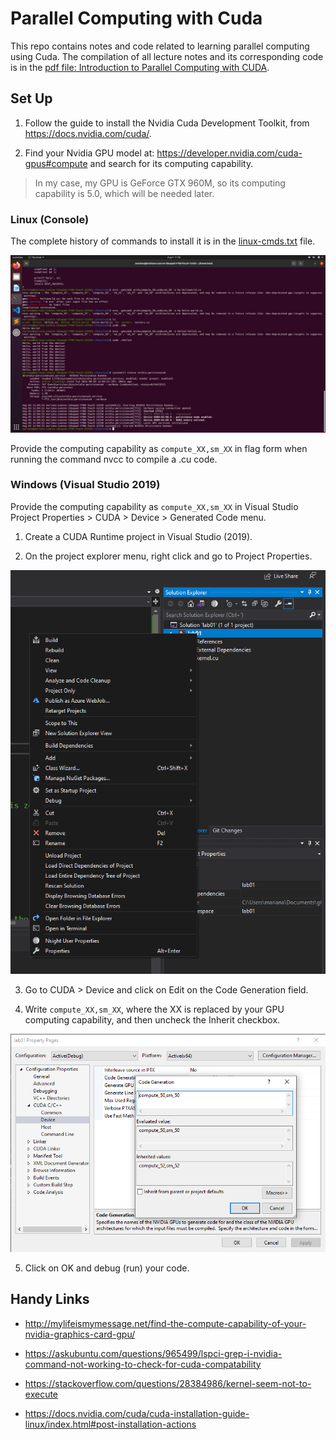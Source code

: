 # Parallel Computing with Cuda

This repo contains notes and code related to learning parallel computing using Cuda. The compilation of all lecture notes and its corresponding code is in the [pdf file: Introduction to Parallel Computing with CUDA](https://github.com/the-other-mariana/pandoc-pdfs/blob/master/cuda01/book/cuda-book.pdf).

## Set Up

1. Follow the guide to install the Nvidia Cuda Development Toolkit, from https://docs.nvidia.com/cuda/.

2. Find your Nvidia GPU model at: https://developer.nvidia.com/cuda-gpus#compute and search for its computing capability.

> In my case, my GPU is GeForce GTX 960M, so its computing capability is 5.0, which will be needed later.

### Linux (Console)

The complete history of commands to install it is in the [linux-cmds.txt](https://github.com/the-other-mariana/parallel-computing-cuda/blob/master/cuda-cmds.txt) file. <br />

![image](https://github.com/the-other-mariana/parallel-computing-cuda/blob/master/media/linux-setup.jpeg?raw=true) <br />

Provide the computing capability as `compute_XX,sm_XX` in flag form when running the command nvcc to compile a .cu code.

### Windows (Visual Studio 2019)

Provide the computing capability as `compute_XX,sm_XX` in Visual Studio Project Properties > CUDA > Device > Generated Code menu.

1. Create a CUDA Runtime project in Visual Studio (2019).

2. On the project explorer menu, right click and go to Project Properties.

![image](https://github.com/the-other-mariana/parallel-computing-cuda/blob/master/media/win-setup-01.png?raw=true) <br />

3. Go to CUDA > Device and click on Edit on the Code Generation field.

4. Write `compute_XX,sm_XX`, where the XX is replaced by your GPU computing capability, and then uncheck the Inherit checkbox.

![image](https://github.com/the-other-mariana/parallel-computing-cuda/blob/master/media/win-setup-02.png?raw=true) <br />

5. Click on OK and debug (run) your code.

## Handy Links

- http://mylifeismymessage.net/find-the-compute-capability-of-your-nvidia-graphics-card-gpu/

- https://askubuntu.com/questions/965499/lspci-grep-i-nvidia-command-not-working-to-check-for-cuda-compatability

- https://stackoverflow.com/questions/28384986/kernel-seem-not-to-execute

- https://docs.nvidia.com/cuda/cuda-installation-guide-linux/index.html#post-installation-actions
